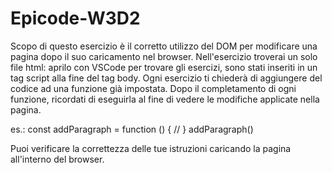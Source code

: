 # Epicode-W3D2
 
Scopo di questo esercizio è il corretto utilizzo del DOM per modificare una pagina dopo il suo caricamento nel browser.
Nell'esercizio troverai un solo file html: aprilo con VSCode per trovare gli esercizi, sono stati inseriti in un tag script alla fine del tag body. Ogni esercizio ti chiederà di aggiungere del codice ad una funzione già impostata.
Dopo il completamento di ogni funzione, ricordati di eseguirla al fine di vedere le modifiche applicate nella pagina.

es.:
const addParagraph = function () {
    //
}
addParagraph()

Puoi verificare la correttezza delle tue istruzioni caricando la pagina all'interno del browser.
